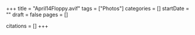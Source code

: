 +++
title = "April14Floppy.avif"
tags = ["Photos"]
categories = []
startDate = ""
draft = false
pages = []

citations = []
+++
